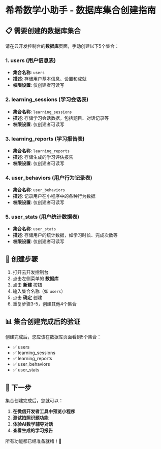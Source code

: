 # 希希数学小助手 - 数据库集合创建指南

## 📋 需要创建的数据库集合

请在云开发控制台的**数据库**页面，手动创建以下5个集合：

### 1. users (用户信息表)
- **集合名称**: `users`
- **描述**: 存储用户基本信息、设置和成就
- **权限设置**: 仅创建者可读写

### 2. learning_sessions (学习会话表)
- **集合名称**: `learning_sessions`
- **描述**: 存储学习会话数据，包括题目、对话记录等
- **权限设置**: 仅创建者可读写

### 3. learning_reports (学习报告表)
- **集合名称**: `learning_reports`
- **描述**: 存储生成的学习评估报告
- **权限设置**: 仅创建者可读写

### 4. user_behaviors (用户行为记录表)
- **集合名称**: `user_behaviors`
- **描述**: 记录用户在小程序中的各种行为数据
- **权限设置**: 仅创建者可读写

### 5. user_stats (用户统计数据表)
- **集合名称**: `user_stats`
- **描述**: 存储用户的统计数据，如学习时长、完成次数等
- **权限设置**: 仅创建者可读写

## 🔧 创建步骤

1. 打开云开发控制台
2. 点击左侧菜单的 **数据库**
3. 点击 **新建** 按钮
4. 输入集合名称（如 `users`）
5. 点击 **确定** 创建
6. 重复步骤3-5，创建其他4个集合

## 📊 集合创建完成后的验证

创建完成后，您应该在数据库页面看到5个集合：
- ✅ users
- ✅ learning_sessions  
- ✅ learning_reports
- ✅ user_behaviors
- ✅ user_stats

## 🎯 下一步

集合创建完成后，您就可以：

1. **在微信开发者工具中预览小程序**
2. **测试拍照识题功能**
3. **体验AI数学辅导对话**
4. **查看生成的学习报告**

所有功能都已经准备就绪！🚀
